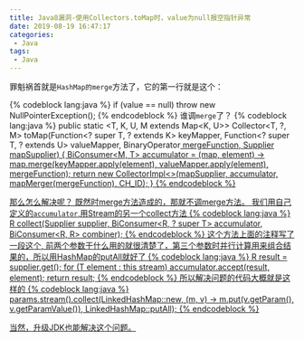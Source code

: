```yaml
---
title: Java8漏洞-使用Collectors.toMap时，value为null报空指针异常
date: 2019-08-19 16:47:17
categories:
 - Java
tags:
 - Java
---
```


罪魁祸首就是`HashMap的merge`方法了，它的第一行就是这个：

{% codeblock lang:java %}
if (value == null)
    throw new NullPointerException();
{% endcodeblock %}
谁调`merge`了？
{% codeblock lang:java %}
public static <T, K, U, M extends Map<K, U>>
    Collector<T, ?, M> toMap(Function<? super T, ? extends K> keyMapper,
                                Function<? super T, ? extends U> valueMapper,
                                BinaryOperator<U> mergeFunction,
                                Supplier<M> mapSupplier) {
        BiConsumer<M, T> accumulator
                = (map, element) -> map.merge(keyMapper.apply(element),
                                              valueMapper.apply(element), mergeFunction);
        return new CollectorImpl<>(mapSupplier, accumulator, mapMerger(mergeFunction), CH_ID);
}
{% endcodeblock %}

那么怎么解决呢？
既然时merge方法造成的，那就不调merge方法。
我们用自己定义的`accumulator`,用Stream的另一个collect方法
{% codeblock lang:java %}
<R> R collect(Supplier<R> supplier,
              BiConsumer<R, ? super T> accumulator,
              BiConsumer<R, R> combiner);
{% endcodeblock %}
这个方法上面的注释写了一段这个, 前两个参数干什么用的就很清楚了，第三个参数时并行计算用来组合结果的，所以用HashMap的putAll就好了
{% codeblock lang:java %}
R result = supplier.get();
for (T element : this stream)
    accumulator.accept(result, element);
return result;
{% endcodeblock %}
所以解决问题的代码大概就是这样的
{% codeblock lang:java %}
params.stream().collect(LinkedHashMap::new, (m, v) -> m.put(v.getParam(), v.getParamValue()), LinkedHashMap::putAll);
{% endcodeblock %}

当然，升级JDK也能解决这个问题。

